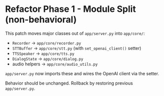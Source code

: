 # Refactor Phase 1 - Module Split (non-behavioral)
This patch moves major classes out of `app/server.py` into `app/core/`:
- `Recorder` -> `app/core/recorder.py`
- `STTBuffer` -> `app/core/stt.py` (with `set_openai_client()` setter)
- `TTSSpeaker` -> `app/core/tts.py`
- `DialogState` -> `app/core/dialog.py`
- audio helpers -> `app/core/audio_utils.py`

`app/server.py` now imports these and wires the OpenAI client via the setter.

Behavior should be unchanged. Rollback by restoring previous `app/server.py`.
